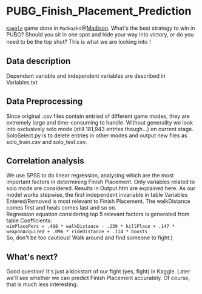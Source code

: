 # PUBG_Finish_Placement_Prediction
[`Kaggle`](https://www.kaggle.com/c/pubg-finish-placement-prediction) game done in `MadHacks`@[Madison](https://www.madhacks.io/). 
What's the best strategy to win in PUBG? Should you sit in one spot and hide your way into victory, or do you need to be the top shot? This is what we are looking into！

## Data description
Dependent variable and independent variables are described in Variables.txt

## Data Preprocessing
Since original .csv files contain entried of different game modes, they are extremely large and time-consuming to handle. Without generality we look into exclusively solo mode (still 181,943 entries though...) on current stage. SoloSelect.py is to delete entries in other modes and output new files as solo_train.csv and solo_test.csv.   

## Correlation analysis
We use SPSS to do linear regression, analysing which are the most important factors in determining Finish Placement. Only variables related to solo mode are considered. Results in Output.htm are explained here. As our model works stepwise, the first independent invariable in table Variables Entered/Removed is most relevant to Finish Placement. The walkDistance comes first and heals comes last and so on. <br>Regression equation considering top 5 relevant factors is generated from table Coefficients: <br>`winPlacePerc = .498 * walkDistance - .239 * killPlace + .147 * weaponAcquired + .096 * rideDistance + .114 * boosts` <br>So, don't be too cautious! Walk around and find someone to fight:)

## What's next?
Good question! It's just a kickstart of our fight (yes, fight) in Kaggle. Later we'll see whether we can predict Finish Placement accurately. Of course, that is much less interesting. 
